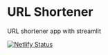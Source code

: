 # URL Shortener
URL shortener app with streamlit

[![Netlify Status](https://api.netlify.com/api/v1/badges/a7c9df70-28bb-4dc0-8324-18f8572929b6/deploy-status)](https://app.netlify.com/sites/shorten-urls-app/deploys)
